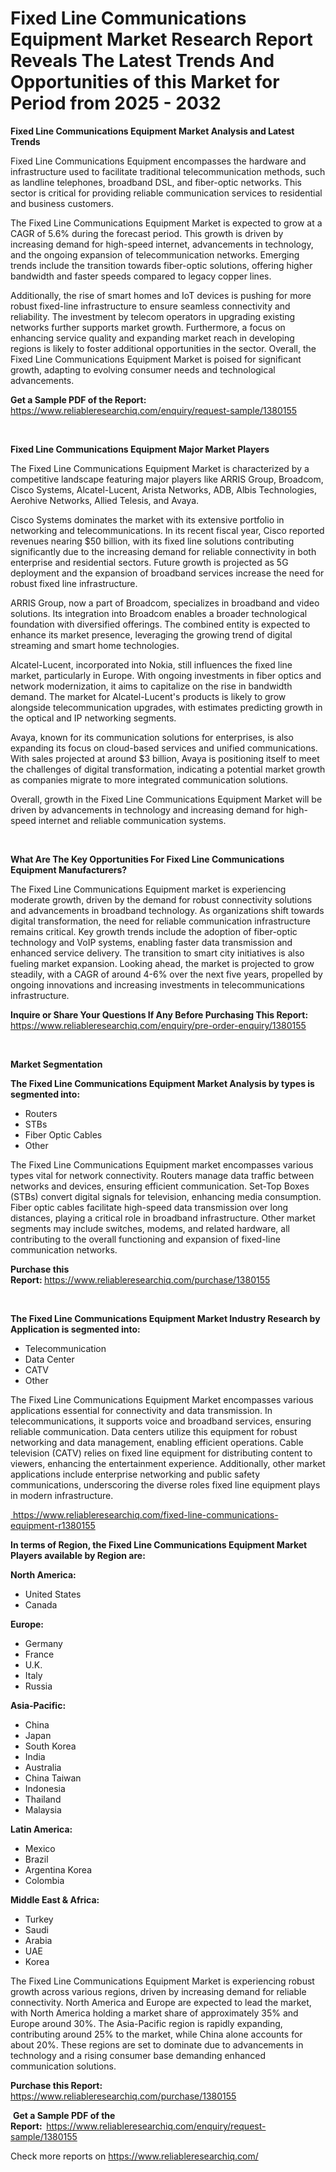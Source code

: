 <p><h1>Fixed Line Communications Equipment Market Research Report Reveals The Latest Trends And Opportunities of this Market for Period from 2025 - 2032</h1></p><p><strong>Fixed Line Communications Equipment Market Analysis and Latest Trends</strong></p>
<p><p>Fixed Line Communications Equipment encompasses the hardware and infrastructure used to facilitate traditional telecommunication methods, such as landline telephones, broadband DSL, and fiber-optic networks. This sector is critical for providing reliable communication services to residential and business customers. </p><p>The Fixed Line Communications Equipment Market is expected to grow at a CAGR of 5.6% during the forecast period. This growth is driven by increasing demand for high-speed internet, advancements in technology, and the ongoing expansion of telecommunication networks. Emerging trends include the transition towards fiber-optic solutions, offering higher bandwidth and faster speeds compared to legacy copper lines. </p><p>Additionally, the rise of smart homes and IoT devices is pushing for more robust fixed-line infrastructure to ensure seamless connectivity and reliability. The investment by telecom operators in upgrading existing networks further supports market growth. Furthermore, a focus on enhancing service quality and expanding market reach in developing regions is likely to foster additional opportunities in the sector. Overall, the Fixed Line Communications Equipment Market is poised for significant growth, adapting to evolving consumer needs and technological advancements.</p></p>
<p><strong>Get a Sample PDF of the Report:&nbsp;</strong> <a href="https://www.reliableresearchiq.com/enquiry/request-sample/1380155?utm_campaign=1720&utm_medium=2&utm_source=Github&utm_content=ia&utm_term=06042025&utm_id=fixed-line-communications-equipment">https://www.reliableresearchiq.com/enquiry/request-sample/1380155</a></p>
<p>&nbsp;</p>
<p><strong>Fixed Line Communications Equipment Major Market Players</strong></p>
<p><p>The Fixed Line Communications Equipment Market is characterized by a competitive landscape featuring major players like ARRIS Group, Broadcom, Cisco Systems, Alcatel-Lucent, Arista Networks, ADB, Albis Technologies, Aerohive Networks, Allied Telesis, and Avaya. </p><p>Cisco Systems dominates the market with its extensive portfolio in networking and telecommunications. In its recent fiscal year, Cisco reported revenues nearing $50 billion, with its fixed line solutions contributing significantly due to the increasing demand for reliable connectivity in both enterprise and residential sectors. Future growth is projected as 5G deployment and the expansion of broadband services increase the need for robust fixed line infrastructure.</p><p>ARRIS Group, now a part of Broadcom, specializes in broadband and video solutions. Its integration into Broadcom enables a broader technological foundation with diversified offerings. The combined entity is expected to enhance its market presence, leveraging the growing trend of digital streaming and smart home technologies.</p><p>Alcatel-Lucent, incorporated into Nokia, still influences the fixed line market, particularly in Europe. With ongoing investments in fiber optics and network modernization, it aims to capitalize on the rise in bandwidth demand. The market for Alcatel-Lucent's products is likely to grow alongside telecommunication upgrades, with estimates predicting growth in the optical and IP networking segments.</p><p>Avaya, known for its communication solutions for enterprises, is also expanding its focus on cloud-based services and unified communications. With sales projected at around $3 billion, Avaya is positioning itself to meet the challenges of digital transformation, indicating a potential market growth as companies migrate to more integrated communication solutions.</p><p>Overall, growth in the Fixed Line Communications Equipment Market will be driven by advancements in technology and increasing demand for high-speed internet and reliable communication systems.</p></p>
<p>&nbsp;</p>
<p><strong>What Are The Key Opportunities For Fixed Line Communications Equipment Manufacturers?</strong></p>
<p><p>The Fixed Line Communications Equipment market is experiencing moderate growth, driven by the demand for robust connectivity solutions and advancements in broadband technology. As organizations shift towards digital transformation, the need for reliable communication infrastructure remains critical. Key growth trends include the adoption of fiber-optic technology and VoIP systems, enabling faster data transmission and enhanced service delivery. The transition to smart city initiatives is also fueling market expansion. Looking ahead, the market is projected to grow steadily, with a CAGR of around 4-6% over the next five years, propelled by ongoing innovations and increasing investments in telecommunications infrastructure.</p></p>
<p><strong>Inquire or Share Your Questions If Any Before Purchasing This Report:</strong> <a href="https://www.reliableresearchiq.com/enquiry/pre-order-enquiry/1380155?utm_campaign=1720&utm_medium=2&utm_source=Github&utm_content=ia&utm_term=06042025&utm_id=fixed-line-communications-equipment">https://www.reliableresearchiq.com/enquiry/pre-order-enquiry/1380155</a></p>
<p>&nbsp;</p>
<p><strong>Market Segmentation</strong></p>
<p><strong>The Fixed Line Communications Equipment Market Analysis by types is segmented into:</strong></p>
<p><ul><li>Routers</li><li>STBs</li><li>Fiber Optic Cables</li><li>Other</li></ul></p>
<p><p>The Fixed Line Communications Equipment market encompasses various types vital for network connectivity. Routers manage data traffic between networks and devices, ensuring efficient communication. Set-Top Boxes (STBs) convert digital signals for television, enhancing media consumption. Fiber optic cables facilitate high-speed data transmission over long distances, playing a critical role in broadband infrastructure. Other market segments may include switches, modems, and related hardware, all contributing to the overall functioning and expansion of fixed-line communication networks.</p></p>
<p><strong>Purchase this Report:&nbsp;</strong><a href="https://www.reliableresearchiq.com/purchase/1380155?utm_campaign=1720&utm_medium=2&utm_source=Github&utm_content=ia&utm_term=06042025&utm_id=fixed-line-communications-equipment">https://www.reliableresearchiq.com/purchase/1380155</a></p>
<p>&nbsp;</p>
<p><strong>The Fixed Line Communications Equipment Market Industry Research by Application is segmented into:</strong></p>
<p><ul><li>Telecommunication</li><li>Data Center</li><li>CATV</li><li>Other</li></ul></p>
<p><p>The Fixed Line Communications Equipment Market encompasses various applications essential for connectivity and data transmission. In telecommunications, it supports voice and broadband services, ensuring reliable communication. Data centers utilize this equipment for robust networking and data management, enabling efficient operations. Cable television (CATV) relies on fixed line equipment for distributing content to viewers, enhancing the entertainment experience. Additionally, other market applications include enterprise networking and public safety communications, underscoring the diverse roles fixed line equipment plays in modern infrastructure.</p></p>
<p><a href="https://www.reliableresearchiq.com/fixed-line-communications-equipment-r1380155?utm_campaign=1720&utm_medium=2&utm_source=Github&utm_content=ia&utm_term=06042025&utm_id=fixed-line-communications-equipment">&nbsp;https://www.reliableresearchiq.com/fixed-line-communications-equipment-r1380155</a></p>
<p><strong>In terms of Region, the Fixed Line Communications Equipment Market Players available by Region are:</strong></p>
<p>
    <p> <strong> North America: </strong>
        <ul>
            <li>United States</li>
            <li>Canada</li>
        </ul>
        </p> 
    <p> <strong> Europe: </strong>
        <ul>
            <li>Germany</li>
            <li>France</li>
            <li>U.K.</li>
            <li>Italy</li>
            <li>Russia</li>
        </ul>
        </p> 
    <p> <strong> Asia-Pacific: </strong>
        <ul>
            <li>China</li>
            <li>Japan</li>
            <li>South Korea</li>
            <li>India</li>
            <li>Australia</li>
            <li>China Taiwan</li>
            <li>Indonesia</li>
            <li>Thailand</li>
            <li>Malaysia</li>
        </ul>
        </p> 
    <p> <strong> Latin America: </strong>
        <ul>
            <li>Mexico</li>
            <li>Brazil</li>
            <li>Argentina Korea</li>
            <li>Colombia</li>
        </ul>
        </p> 
    <p> <strong> Middle East & Africa: </strong>
        <ul>
            <li>Turkey</li>
            <li>Saudi</li>
            <li>Arabia</li>
            <li>UAE</li>
            <li>Korea</li>
        </ul>
    </p>
    </p>
<p><p>The Fixed Line Communications Equipment Market is experiencing robust growth across various regions, driven by increasing demand for reliable connectivity. North America and Europe are expected to lead the market, with North America holding a market share of approximately 35% and Europe around 30%. The Asia-Pacific region is rapidly expanding, contributing around 25% to the market, while China alone accounts for about 20%. These regions are set to dominate due to advancements in technology and a rising consumer base demanding enhanced communication solutions.</p></p>
<p><strong>Purchase this Report: </strong><a href="https://www.reliableresearchiq.com/purchase/1380155?utm_campaign=1720&utm_medium=2&utm_source=Github&utm_content=ia&utm_term=06042025&utm_id=fixed-line-communications-equipment">https://www.reliableresearchiq.com/purchase/1380155</a></p>
<p>&nbsp;<strong>Get a Sample PDF of the Report:&nbsp;&nbsp;</strong><a href="https://www.reliableresearchiq.com/enquiry/request-sample/1380155?utm_campaign=1720&utm_medium=2&utm_source=Github&utm_content=ia&utm_term=06042025&utm_id=fixed-line-communications-equipment">https://www.reliableresearchiq.com/enquiry/request-sample/1380155</a></p>
<p><strong></strong></p>
<p>Check more reports on <a href="https://www.reliableresearchiq.com/?utm_campaign=1720&utm_medium=2&utm_source=Github&utm_content=ia&utm_term=06042025&utm_id=fixed-line-communications-equipment">https://www.reliableresearchiq.com/</a></p>